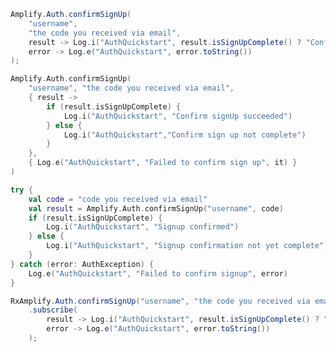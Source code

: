 <amplify-block-switcher>
<amplify-block name="Java">

```java
Amplify.Auth.confirmSignUp(
    "username",
    "the code you received via email",
    result -> Log.i("AuthQuickstart", result.isSignUpComplete() ? "Confirm signUp succeeded" : "Confirm sign up not complete"),
    error -> Log.e("AuthQuickstart", error.toString())
);
```

</amplify-block>
<amplify-block name="Kotlin - Callbacks">

```kotlin
Amplify.Auth.confirmSignUp(
    "username", "the code you received via email",
    { result ->
        if (result.isSignUpComplete) {
            Log.i("AuthQuickstart", "Confirm signUp succeeded")
        } else {
            Log.i("AuthQuickstart","Confirm sign up not complete")
        }
    },
    { Log.e("AuthQuickstart", "Failed to confirm sign up", it) }
)
```

</amplify-block>
<amplify-block name="Kotlin - Coroutines (Beta)">

```kotlin
try {
    val code = "code you received via email"
    val result = Amplify.Auth.confirmSignUp("username", code)
    if (result.isSignUpComplete) {
        Log.i("AuthQuickstart", "Signup confirmed")
    } else {
        Log.i("AuthQuickstart", "Signup confirmation not yet complete")
    }
} catch (error: AuthException) {
    Log.e("AuthQuickstart", "Failed to confirm signup", error)
}
```

</amplify-block>
<amplify-block name="RxJava">

```java
RxAmplify.Auth.confirmSignUp("username", "the code you received via email")
    .subscribe(
        result -> Log.i("AuthQuickstart", result.isSignUpComplete() ? "Confirm signUp succeeded" : "Confirm sign up not complete"),
        error -> Log.e("AuthQuickstart", error.toString())
    );
```

</amplify-block>
</amplify-block-switcher>

